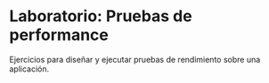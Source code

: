 # Laboratorio: Pruebas de performance

Ejercicios para diseñar y ejecutar pruebas de rendimiento sobre una aplicación.
